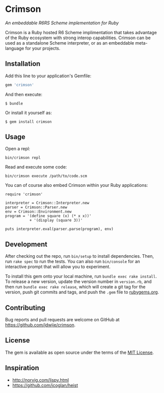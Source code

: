 # Crimson

*An embeddable R6RS Scheme implementation for Ruby*

Crimson is a Ruby hosted R6 Scheme implimentation that takes advantage of the Ruby
ecosystem with strong interop capabilities. Crimson can be used as a standalone
Scheme interpreter, or as an embeddable meta-language for your projects.

## Installation

Add this line to your application's Gemfile:

```ruby
gem 'crimson'
```

And then execute:

    $ bundle

Or install it yourself as:

    $ gem install crimson

## Usage

Open a repl:

```
bin/crimson repl
```

Read and execute some code:

```
bin/crimson execute /path/to/code.scm
```

You can of course also embed Crimson within your Ruby applications:

```
require 'crimson'

interpreter = Crimson::Interpreter.new
parser = Crimson::Parser.new
env = Crimson::Environment.new
program = '(define square (x) (* x x))'
           + '(display (square 3))'

puts interpreter.eval(parser.parse(program), env)
```
## Development

After checking out the repo, run `bin/setup` to install dependencies. Then, run `rake spec` to run the tests. You can also run `bin/console` for an interactive prompt that will allow you to experiment.

To install this gem onto your local machine, run `bundle exec rake install`. To release a new version, update the version number in `version.rb`, and then run `bundle exec rake release`, which will create a git tag for the version, push git commits and tags, and push the `.gem` file to [rubygems.org](https://rubygems.org).

## Contributing

Bug reports and pull requests are welcome on GitHub at https://github.com/jdwije/crimson.


## License

The gem is available as open source under the terms of the [MIT License](http://opensource.org/licenses/MIT).

## Inspiration

- http://norvig.com/lispy.html
- https://github.com/jcoglan/heist
